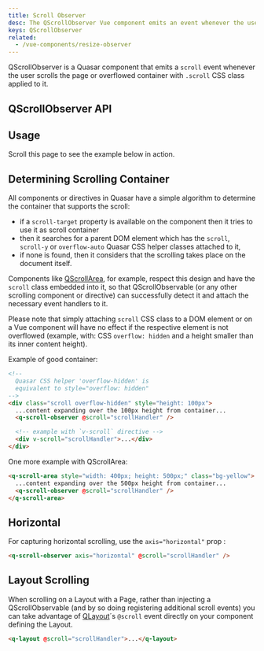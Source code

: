 ```yaml
---
title: Scroll Observer
desc: The QScrollObserver Vue component emits an event whenever the user scrolls the page or the parent scrollable container.
keys: QScrollObserver
related:
  - /vue-components/resize-observer
---
```

QScrollObserver is a Quasar component that emits a `scroll` event whenever the user scrolls the page or overflowed container with `.scroll` CSS class applied to it.

## QScrollObserver API

<doc-api file="QScrollObserver" />

## Usage
Scroll this page to see the example below in action.

<doc-example title="Basic" file="QScrollObserver/Basic" />

## Determining Scrolling Container
All components or directives in Quasar have a simple algorithm to determine the container that supports the scroll:
- if a `scroll-target` property is available on the component then it tries to use it as scroll container
- then it searches for a parent DOM element which has the `scroll`, `scroll-y` or `overflow-auto` Quasar CSS helper classes attached to it,
- if none is found, then it considers that the scrolling takes place on the document itself.

Components like [QScrollArea](/vue-components/scroll-area), for example, respect this design and have the `scroll` class embedded into it, so that QScrollObservable (or any other scrolling component or directive) can successfully detect it and attach the necessary event handlers to it.

Please note that simply attaching `scroll` CSS class to a DOM element or on a Vue component will have no effect if the respective element is not overflowed (example, with: CSS `overflow: hidden` and a height smaller than its inner content height).

Example of good container:

```html
<!--
  Quasar CSS helper 'overflow-hidden' is
  equivalent to style="overflow: hidden"
-->
<div class="scroll overflow-hidden" style="height: 100px">
  ...content expanding over the 100px height from container...
  <q-scroll-observer @scroll="scrollHandler" />

  <!-- example with `v-scroll` directive -->
  <div v-scroll="scrollHandler">...</div>
</div>
```

One more example with QScrollArea:

```html
<q-scroll-area style="width: 400px; height: 500px;" class="bg-yellow">
  ...content expanding over the 500px height from container...
  <q-scroll-observer @scroll="scrollHandler" />
</q-scroll-area>
```

## Horizontal
For capturing horizontal scrolling, use the `axis="horizontal"` prop :

```html
<q-scroll-observer axis="horizontal" @scroll="scrollHandler" />
```

## Layout Scrolling
When scrolling on a Layout with a Page, rather than injecting a QScrollObservable (and by so doing registering additional scroll events) you can take advantage of [QLayout](/layout/layout)´s `@scroll` event directly on your component defining the Layout.

```html
<q-layout @scroll="scrollHandler">...</q-layout>
```
